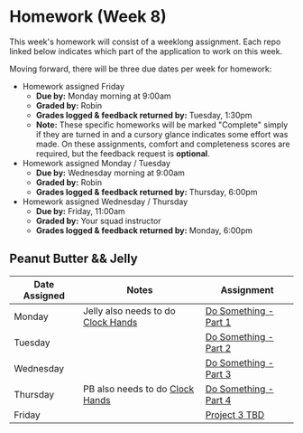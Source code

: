 # Homework (Week 8)

This week's homework will consist of a weeklong assignment. Each repo linked below indicates
which part of the application to work on this week.


Moving forward, there will be three due dates per week for homework:

- Homework assigned Friday
  - **Due by:** Monday morning at 9:00am
  - **Graded by:** Robin
  - **Grades logged & feedback returned by:** Tuesday, 1:30pm 
  - **Note:** These specific homeworks will be marked "Complete" simply if they are turned in and a cursory glance indicates some effort was made. On these assignments, comfort and completeness scores are required, but the feedback request is **optional**.
- Homework assigned Monday / Tuesday
  - **Due by:** Wednesday morning at 9:00am
  - **Graded by:** Robin
  - **Grades logged & feedback returned by:** Thursday, 6:00pm
- Homework assigned Wednesday / Thursday
  - **Due by:** Friday, 11:00am
  - **Graded by:** Your squad instructor
  - **Grades logged & feedback returned by:** Monday, 6:00pm

## Peanut Butter && Jelly

| Date Assigned | Notes                          | Assignment |
|---------------|--------------------------------|------------|
| Monday        | Jelly also needs to do [Clock Hands](https://github.com/ga-dc/sundial) | [Do Something - Part 1](https://github.com/ga-dc/do_something_express_part1) |
| Tuesday       |                                | [Do Something - Part 2](https://github.com/ga-dc/do_something_express_part2) |
| Wednesday     |                                | [Do Something - Part 3](https://github.com/ga-dc/do_something_express_part3) |
| Thursday      | PB also needs to do [Clock Hands](https://github.com/ga-dc/sundial) | [Do Something - Part 4](https://github.com/ga-dc/do_something_express_part4) |
| Friday        |                                | [Project 3 TBD](#)
